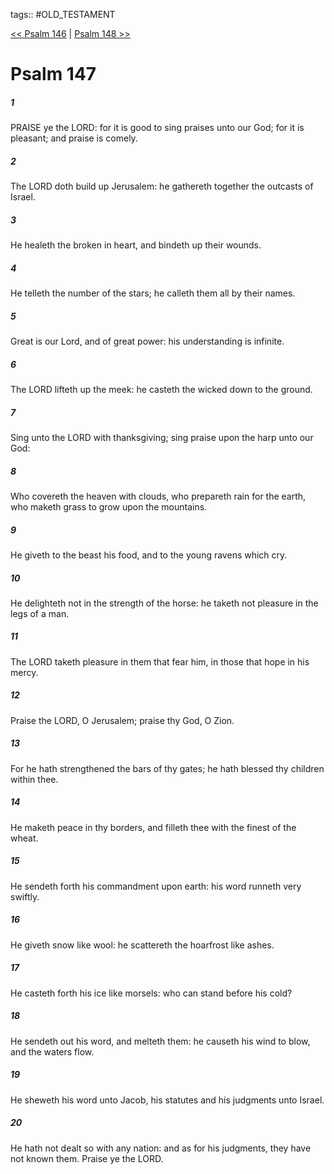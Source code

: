 tags:: #OLD_TESTAMENT

[<< Psalm 146](OLD_TESTAMENT/19_Psalms/Psalm_146.md) | [Psalm 148 >>](OLD_TESTAMENT/19_Psalms/Psalm_148.md)

# Psalm 147

##### 1

PRAISE ye the LORD: for it is good to sing praises unto our God; for it is pleasant; and praise is comely.

##### 2

The LORD doth build up Jerusalem: he gathereth together the outcasts of Israel.

##### 3

He healeth the broken in heart, and bindeth up their wounds.

##### 4

He telleth the number of the stars; he calleth them all by their names.

##### 5

Great is our Lord, and of great power: his understanding is infinite.

##### 6

The LORD lifteth up the meek: he casteth the wicked down to the ground.

##### 7

Sing unto the LORD with thanksgiving; sing praise upon the harp unto our God:

##### 8

Who covereth the heaven with clouds, who prepareth rain for the earth, who maketh grass to grow upon the mountains.

##### 9

He giveth to the beast his food, and to the young ravens which cry.

##### 10

He delighteth not in the strength of the horse: he taketh not pleasure in the legs of a man.

##### 11

The LORD taketh pleasure in them that fear him, in those that hope in his mercy.

##### 12

Praise the LORD, O Jerusalem; praise thy God, O Zion.

##### 13

For he hath strengthened the bars of thy gates; he hath blessed thy children within thee.

##### 14

He maketh peace in thy borders, and filleth thee with the finest of the wheat.

##### 15

He sendeth forth his commandment upon earth: his word runneth very swiftly.

##### 16

He giveth snow like wool: he scattereth the hoarfrost like ashes.

##### 17

He casteth forth his ice like morsels: who can stand before his cold?

##### 18

He sendeth out his word, and melteth them: he causeth his wind to blow, and the waters flow.

##### 19

He sheweth his word unto Jacob, his statutes and his judgments unto Israel.

##### 20

He hath not dealt so with any nation: and as for his judgments, they have not known them. Praise ye the LORD.
